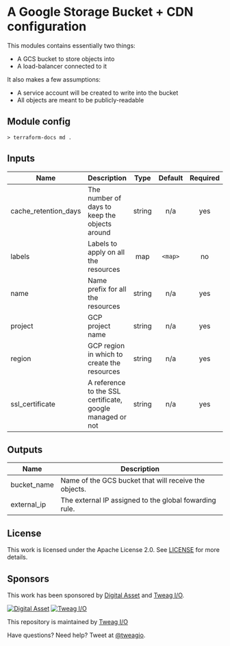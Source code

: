 # A Google Storage Bucket + CDN configuration

This modules contains essentially two things:

* A GCS bucket to store objects into
* A load-balancer connected to it

It also makes a few assumptions:

* A service account will be created to write into the bucket
* All objects are meant to be publicly-readable

## Module config

`> terraform-docs md .`
<!-- BEGIN mdsh -->
## Inputs

| Name | Description | Type | Default | Required |
|------|-------------|:----:|:-----:|:-----:|
| cache\_retention\_days | The number of days to keep the objects around | string | n/a | yes |
| labels | Labels to apply on all the resources | map | `<map>` | no |
| name | Name prefix for all the resources | string | n/a | yes |
| project | GCP project name | string | n/a | yes |
| region | GCP region in which to create the resources | string | n/a | yes |
| ssl\_certificate | A reference to the SSL certificate, google managed or not | string | n/a | yes |

## Outputs

| Name | Description |
|------|-------------|
| bucket\_name | Name of the GCS bucket that will receive the objects. |
| external\_ip | The external IP assigned to the global fowarding rule. |

<!-- END mdsh -->

## License

This work is licensed under the Apache License 2.0.
See [LICENSE](LICENSE) for more details.

## Sponsors

This work has been sponsored by [Digital Asset](https://digitalasset.com) and [Tweag I/O](https://tweag.io).

[![Digital Asset](https://avatars1.githubusercontent.com/u/9829909?s=200&v=4)](http://digitalasset.com)
[![Tweag I/O](https://avatars1.githubusercontent.com/u/6057932?s=200&v=4)](https://tweag.io)

This repository is maintained by [Tweag I/O](http://tweag.io)

Have questions? Need help? Tweet at
[@tweagio](http://twitter.com/tweagio).
